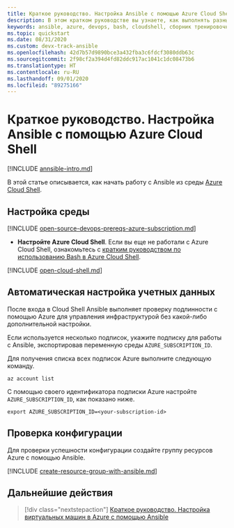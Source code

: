 ```yaml
---
title: Краткое руководство. Настройка Ansible с помощью Azure Cloud Shell
description: В этом кратком руководстве вы узнаете, как выполнять разные задачи Ansible с использованием Bash в Azure Cloud Shell.
keywords: ansible, azure, devops, bash, cloudshell, сборник тренировочных заданий, bash
ms.topic: quickstart
ms.date: 08/31/2020
ms.custom: devx-track-ansible
ms.openlocfilehash: 42d7b57d9890bce3a432fba3c6fdcf3080ddb63c
ms.sourcegitcommit: 2f98cf2a394d4fd82ddc917ac1041c1dc08473b6
ms.translationtype: HT
ms.contentlocale: ru-RU
ms.lasthandoff: 09/01/2020
ms.locfileid: "89275166"
---
```

# <a name="quickstart-configure-ansible-using-azure-cloud-shell"></a>Краткое руководство. Настройка Ansible с помощью Azure Cloud Shell

[!INCLUDE [annsible-intro.md](includes/ansible-intro.md)]

В этой статье описывается, как начать работу с Ansible из среды [Azure Cloud Shell](/azure/cloud-shell/overview).

## <a name="configure-your-environment"></a>Настройка среды

[!INCLUDE [open-source-devops-prereqs-azure-subscription.md](../includes/open-source-devops-prereqs-azure-subscription.md)]
- **Настройте Azure Cloud Shell**. Если вы еще не работали с Azure Cloud Shell, ознакомьтесь с [кратким руководством по использованию Bash в Azure Cloud Shell](https://docs.microsoft.com/azure/cloud-shell/quickstart).

[!INCLUDE [open-cloud-shell.md](../includes/open-cloud-shell.md)]

## <a name="automatic-credential-configuration"></a>Автоматическая настройка учетных данных

После входа в Cloud Shell Ansible выполняет проверку подлинности с помощью Azure для управления инфраструктурой без какой-либо дополнительной настройки. 

Если используется несколько подписок, укажите подписку для работы с Ansible, экспортировав переменную среды `AZURE_SUBSCRIPTION_ID`. 

Для получения списка всех подписок Azure выполните следующую команду.

```azurecli-interactive
az account list
```

С помощью своего идентификатора подписки Azure настройте `AZURE_SUBSCRIPTION_ID`, как показано ниже.

```console
export AZURE_SUBSCRIPTION_ID=<your-subscription-id>
```

## <a name="verify-the-configuration"></a>Проверка конфигурации
Для проверки успешности конфигурации создайте группу ресурсов Azure с помощью Ansible.

[!INCLUDE [create-resource-group-with-ansible.md](includes/ansible-snippet-create-resource-group.md)]

## <a name="next-steps"></a>Дальнейшие действия

> [!div class="nextstepaction"] 
> [Краткое руководство. Настройка виртуальных машин в Azure с помощью Ansible](./vm-configure.md)
